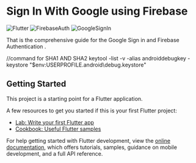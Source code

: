 # Sign In With Google using Firebase

![Flutter](https://img.shields.io/badge/Flutter-3.22-blue?logo=flutter)
![FirebaseAuth](https://img.shields.io/badge/%20firebase_auth-6.1.0-blue)
![GoogleSignIn](https://img.shields.io/badge/google_sign_in-6.2.2-accentblue)

That is the comprehensive guide for the Google Sign in and Firebase Authentication .



//command for SHA1 AND SHA2 
keytool -list -v -alias androiddebugkey -keystore "$env:USERPROFILE\.android\debug.keystore"


## Getting Started

This project is a starting point for a Flutter application.

A few resources to get you started if this is your first Flutter project:

- [Lab: Write your first Flutter app](https://docs.flutter.dev/get-started/codelab)
- [Cookbook: Useful Flutter samples](https://docs.flutter.dev/cookbook)

For help getting started with Flutter development, view the
[online documentation](https://docs.flutter.dev/), which offers tutorials,
samples, guidance on mobile development, and a full API reference.
